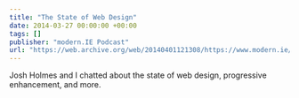 ```yaml
---
title: "The State of Web Design"
date: 2014-03-27 00:00:00 +00:00
tags: []
publisher: "modern.IE Podcast"
url: "https://web.archive.org/web/20140401121308/https://www.modern.ie/en-us/podcast/modernie-podcast-with-aaron-gustafson"
---
```


Josh Holmes and I chatted about the state of web design, progressive enhancement, and more.
